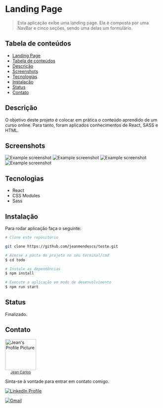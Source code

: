# Landing Page

> Esta aplicação exibe uma landing page. Ela é composta por uma NavBar e cinco seções, sendo uma delas um formulário.

## Tabela de conteúdos

<!--ts-->

- [Landing Page](#landing-page)
- [Tabela de conteúdos](#tabela-de-conteúdos)
- [Descrição](#descrição)
- [Screenshots](#screenshots)
- [Tecnologias](#tecnologias)
- [Instalação](#instalação)
- [Status](#status)
- [Contato](#contato)

<!--te-->

## Descrição

O objetivo deste projeto é colocar em prática o conteúdo aprendido de um curso online. Para tanto, foram aplicados conhecimentos de React, SASS e HTML.

## Screenshots

![Example screenshot](https://imgur.com/fVCPhCD.jpg)
![Example screenshot](https://imgur.com/tYmQhB4.jpg)
![Example screenshot](https://imgur.com/Ju4vvnU.jpg)
![Example screenshot](https://imgur.com/vGzO226.jpg)

## Tecnologias

- React
- CSS Modules
- Sass

## Instalação

Para rodar aplicação faça o seguinte:

```bash
# Clone este repositório

git clone https://github.com/jeanmendescs/teste.git

# Acesse a pasta do projeto no seu terminal/cmd
$ cd todo

# Instale as dependências
$ npm install

# Execute a aplicação em modo de desenvolvimento
$ npm run start
```

## Status

Finalizado.

## Contato

<div style="display:flex">
<a href="https://github.com/jeanmendescs">
 <img height="auto" src="https://avatars3.githubusercontent.com/u/57002849?s=400&u=fff71a8a729144edec9bfd51b2d6dd89af52e00a&v=4" width="100px;" alt="Jean's Profile Picture"/>
 <br />
 <sub style="display:block; text-align:center;"><span >Jean Carlos</span></sub></a> <a href="https://github.com/jeanmendescs" title="Jean's Profile Picture"></a>
</div>

Sinta-se à vontade para entrar em contato comigo.

<div style="display: inline-block;">
<a href="https://www.linkedin.com/in/jean-mendes//"><img src="https://img.shields.io/badge/linkedin-%230077B5.svg?&style=for-the-badge&logo=linkedin&logoColor=white" alt="LinkedIn Profile" ></a>

<a href="mailto:mendes.jean.cs@gmail.com"><img src="https://img.shields.io/badge/gmail-D14836?&style=for-the-badge&logo=gmail&logoColor=white" alt="Gmail" ></a>

</div>
